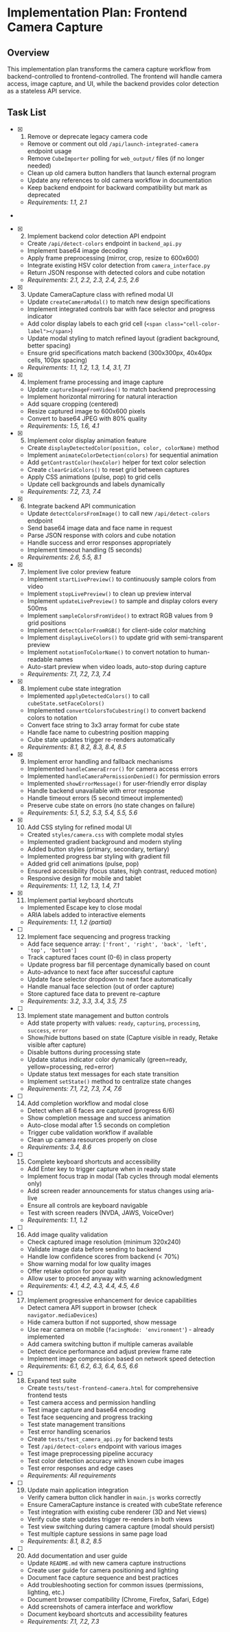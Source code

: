 # Implementation Plan: Frontend Camera Capture

## Overview

This implementation plan transforms the camera capture workflow from backend-controlled to frontend-controlled. The frontend will handle camera access, image capture, and UI, while the backend provides color detection as a stateless API service.

## Task List

- [x] 1. Remove or deprecate legacy camera code






  - Remove or comment out old `/api/launch-integrated-camera` endpoint usage
  - Remove `CubeImporter` polling for `web_output/` files (if no longer needed)
  - Clean up old camera button handlers that launch external program
  - Update any references to old camera workflow in documentation
  - Keep backend endpoint for backward compatibility but mark as deprecated
  - _Requirements: 1.1, 2.1_
-

- [x] 2. Implement backend color detection API endpoint




  - Create `/api/detect-colors` endpoint in `backend_api.py`
  - Implement base64 image decoding
  - Apply frame preprocessing (mirror, crop, resize to 600x600)
  - Integrate existing HSV color detection from `camera_interface.py`
  - Return JSON response with detected colors and cube notation
  - _Requirements: 2.1, 2.2, 2.3, 2.4, 2.5, 2.6_

- [x] 3. Update CameraCapture class with refined modal UI





  - Update `createCameraModal()` to match new design specifications
  - Implement integrated controls bar with face selector and progress indicator
  - Add color display labels to each grid cell (`<span class="cell-color-label"></span>`)
  - Update modal styling to match refined layout (gradient background, better spacing)
  - Ensure grid specifications match backend (300x300px, 40x40px cells, 100px spacing)
  - _Requirements: 1.1, 1.2, 1.3, 1.4, 3.1, 7.1_

- [x] 4. Implement frame processing and image capture





  - Update `captureImageFromVideo()` to match backend preprocessing
  - Implement horizontal mirroring for natural interaction
  - Add square cropping (centered)
  - Resize captured image to 600x600 pixels
  - Convert to base64 JPEG with 80% quality
  - _Requirements: 1.5, 1.6, 4.1_

- [x] 5. Implement color display animation feature





  - Create `displayDetectedColor(position, color, colorName)` method
  - Implement `animateColorDetection(colors)` for sequential animation
  - Add `getContrastColor(hexColor)` helper for text color selection
  - Create `clearGridColors()` to reset grid between captures
  - Apply CSS animations (pulse, pop) to grid cells
  - Update cell backgrounds and labels dynamically
  - _Requirements: 7.2, 7.3, 7.4_

- [x] 6. Integrate backend API communication





  - Update `detectColorsFromImage()` to call new `/api/detect-colors` endpoint
  - Send base64 image data and face name in request
  - Parse JSON response with colors and cube notation
  - Handle success and error responses appropriately
  - Implement timeout handling (5 seconds)
  - _Requirements: 2.6, 5.5, 8.1_

- [x] 7. Implement live color preview feature
  - Implement `startLivePreview()` to continuously sample colors from video
  - Implement `stopLivePreview()` to clean up preview interval
  - Implement `updateLivePreview()` to sample and display colors every 500ms
  - Implement `sampleColorsFromVideo()` to extract RGB values from 9 grid positions
  - Implement `detectColorFromRGB()` for client-side color matching
  - Implement `displayLiveColors()` to update grid with semi-transparent preview
  - Implement `notationToColorName()` to convert notation to human-readable names
  - Auto-start preview when video loads, auto-stop during capture
  - _Requirements: 7.1, 7.2, 7.3, 7.4_

- [x] 8. Implement cube state integration
  - Implemented `applyDetectedColors()` to call `cubeState.setFaceColors()`
  - Implemented `convertColorsToCubestring()` to convert backend colors to notation
  - Convert face string to 3x3 array format for cube state
  - Handle face name to cubestring position mapping
  - Cube state updates trigger re-renders automatically
  - _Requirements: 8.1, 8.2, 8.3, 8.4, 8.5_

- [x] 9. Implement error handling and fallback mechanisms
  - Implemented `handleCameraError()` for camera access errors
  - Implemented `handleCameraPermissionDenied()` for permission errors
  - Implemented `showErrorMessage()` for user-friendly error display
  - Handle backend unavailable with error response
  - Handle timeout errors (5 second timeout implemented)
  - Preserve cube state on errors (no state changes on failure)
  - _Requirements: 5.1, 5.2, 5.3, 5.4, 5.5, 5.6_

- [x] 10. Add CSS styling for refined modal UI
  - Created `styles/camera.css` with complete modal styles
  - Implemented gradient background and modern styling
  - Added button styles (primary, secondary, tertiary)
  - Implemented progress bar styling with gradient fill
  - Added grid cell animations (pulse, pop)
  - Ensured accessibility (focus states, high contrast, reduced motion)
  - Responsive design for mobile and tablet
  - _Requirements: 1.1, 1.2, 1.3, 1.4, 7.1_

- [x] 11. Implement partial keyboard shortcuts
  - Implemented Escape key to close modal
  - ARIA labels added to interactive elements
  - _Requirements: 1.1, 1.2 (partial)_

- [ ] 12. Implement face sequencing and progress tracking
  - Add face sequence array: `['front', 'right', 'back', 'left', 'top', 'bottom']`
  - Track captured faces count (0-6) in class property
  - Update progress bar fill percentage dynamically based on count
  - Auto-advance to next face after successful capture
  - Update face selector dropdown to next face automatically
  - Handle manual face selection (out of order capture)
  - Store captured face data to prevent re-capture
  - _Requirements: 3.2, 3.3, 3.4, 3.5, 7.5_

- [ ] 13. Implement state management and button controls
  - Add state property with values: `ready`, `capturing`, `processing`, `success`, `error`
  - Show/hide buttons based on state (Capture visible in ready, Retake visible after capture)
  - Disable buttons during processing state
  - Update status indicator color dynamically (green=ready, yellow=processing, red=error)
  - Update status text messages for each state transition
  - Implement `setState()` method to centralize state changes
  - _Requirements: 7.1, 7.2, 7.3, 7.4, 7.6_

- [ ] 14. Add completion workflow and modal close
  - Detect when all 6 faces are captured (progress 6/6)
  - Show completion message and success animation
  - Auto-close modal after 1.5 seconds on completion
  - Trigger cube validation workflow if available
  - Clean up camera resources properly on close
  - _Requirements: 3.4, 8.6_

- [ ] 15. Complete keyboard shortcuts and accessibility
  - Add Enter key to trigger capture when in ready state
  - Implement focus trap in modal (Tab cycles through modal elements only)
  - Add screen reader announcements for status changes using aria-live
  - Ensure all controls are keyboard navigable
  - Test with screen readers (NVDA, JAWS, VoiceOver)
  - _Requirements: 1.1, 1.2_

- [ ] 16. Add image quality validation
  - Check captured image resolution (minimum 320x240)
  - Validate image data before sending to backend
  - Handle low confidence scores from backend (< 70%)
  - Show warning modal for low quality images
  - Offer retake option for poor quality
  - Allow user to proceed anyway with warning acknowledgment
  - _Requirements: 4.1, 4.2, 4.3, 4.4, 4.5, 4.6_

- [ ] 17. Implement progressive enhancement for device capabilities
  - Detect camera API support in browser (check `navigator.mediaDevices`)
  - Hide camera button if not supported, show message
  - Use rear camera on mobile (`facingMode: 'environment'`) - already implemented
  - Add camera switching button if multiple cameras available
  - Detect device performance and adjust preview frame rate
  - Implement image compression based on network speed detection
  - _Requirements: 6.1, 6.2, 6.3, 6.4, 6.5, 6.6_

- [ ] 18. Expand test suite
  - Create `tests/test-frontend-camera.html` for comprehensive frontend tests
  - Test camera access and permission handling
  - Test image capture and base64 encoding
  - Test face sequencing and progress tracking
  - Test state management transitions
  - Test error handling scenarios
  - Create `tests/test_camera_api.py` for backend tests
  - Test `/api/detect-colors` endpoint with various images
  - Test image preprocessing pipeline accuracy
  - Test color detection accuracy with known cube images
  - Test error responses and edge cases
  - _Requirements: All requirements_

- [ ] 19. Update main application integration
  - Verify camera button click handler in `main.js` works correctly
  - Ensure CameraCapture instance is created with cubeState reference
  - Test integration with existing cube renderer (3D and Net views)
  - Verify cube state updates trigger re-renders in both views
  - Test view switching during camera capture (modal should persist)
  - Test multiple capture sessions in same page load
  - _Requirements: 8.1, 8.2, 8.5_

- [ ] 20. Add documentation and user guide
  - Update `README.md` with new camera capture instructions
  - Create user guide for camera positioning and lighting
  - Document face capture sequence and best practices
  - Add troubleshooting section for common issues (permissions, lighting, etc.)
  - Document browser compatibility (Chrome, Firefox, Safari, Edge)
  - Add screenshots of camera interface and workflow
  - Document keyboard shortcuts and accessibility features
  - _Requirements: 7.1, 7.2, 7.3_

